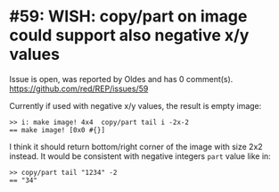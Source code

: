 
#59: WISH: copy/part on image could support also negative x/y values
================================================================================
Issue is open, was reported by Oldes and has 0 comment(s).
<https://github.com/red/REP/issues/59>

Currently if used with negative x/y values, the result is empty image:
```
>> i: make image! 4x4  copy/part tail i -2x-2
== make image! [0x0 #{}]
```
I think it should return bottom/right corner of the image with size 2x2 instead.
It would be consistent with negative integers `part` value like in:
```
>> copy/part tail "1234" -2
== "34"
```



